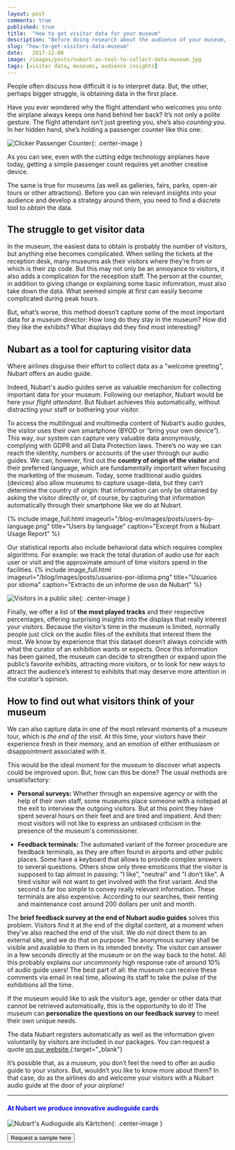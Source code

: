 ```yaml
---
layout: post 
comments: true 
published: true 
title:  "How to get visitor data for your museum"
description: "Before doing research about the audience of your museum, you need to collect data first. This may not be as easy as it sounds."
slug: "how-to-get-visitors-data-museum"
date:   2017-12-08 
image: /images/posts/nubart-as-tool-to-collect-data-museum.jpg 
tags: [visitor data, museums, audience insights]
---
```


People often discuss how difficult it is to interpret data. But, the other, perhaps bigger struggle, is obtaining data in the first place.

Have you ever wondered why the flight attendant who welcomes you onto the airplane always keeps one hand behind her back? It’s not only a polite
gesture. The flight attendant isn’t just greeting you, she’s also *counting* you. In her hidden hand, she’s holding a passenger counter like this one:

![Clicker Passenger Counter]({{site.baseurl}}/images/posts/passanger-counter.jpg){: .center-image }

As you can see, even with the cutting edge technology airplanes have today, getting a simple passenger count requires yet another creative device.

The same is true for museums (as well as galleries, fairs, parks, open-air tours or other attractions). Before you can win relevant insights into your
audience and develop a strategy around them, you need to find a discrete tool to _obtain_ the data.

<!--more-->

## The struggle to get visitor data

In the museum, the easiest data to obtain is probably the number of visitors, but anything else becomes complicated. When selling the tickets at the
reception desk, many museums ask their visitors where they’re from or which is their zip code. But this may not only be an annoyance to visitors, it
also adds a complication for the reception staff. The person at the counter, in addition to giving change or explaining some basic infomration, must
also take down the data. What seemed simple at first can easily become complicated during peak hours.

But, what’s worse, this method doesn’t capture some of the most important data for a museum director: How long do they stay in the museum? How did
they like the exhibits? What displays did they find most interesting?

## Nubart as a tool for capturing visitor data

Where airlines disguise their effort to collect data as a "welcome greeting", Nubart offers an audio guide.

Indeed, Nubart's audio guides serve as valuable mechanism for collecting important data for your museum. Following our metaphor, Nubart would be here
your _flight attendant_. But Nubart achieves this automatically, without distracting your staff or bothering your visitor.

To access the multilingual and multimedia content of Nubart’s audio guides, the visitor uses their own smartphone (BYOD or “bring your own device”).
This way, our system can capture very valuable data anonymously, complying with GDPR and all Data Protection laws. There’s no way we can reach the
identity, numbers or accounts of the user through our audio guides. We can, however, find out the **country of origin of the visitor** and their
preferred language, which are fundamentally important when focusing the marketing of the museum. Today, some traditional audio guides (devices) also
allow museums to capture usage-data, but they can’t determine the country of origin: that information can only be obtained by asking the visitor
directly or, of course, by capturing that information automatically through their smartphone like we do at Nubart.

{% include image_full.html imageurl="/blog-en/images/posts/users-by-language.png" title="Users by language" caption="Excerpt from a Nubart Usage Report" %}

Our statistical reports also include behavioral data which requires complex algorithms. For example: we track the total duration of audio use for each
user or visit and the approximate amount of time visitors spend in the facilities.
{% include image_full.html imageurl="/blog/images/posts/usuarios-por-idioma.png" title="Usuarios por idioma" caption="Extracto de un informe de uso de Nubart" %}

![Visitors in a public site]({{site.baseurl}}/images/posts/visitors-people.jpg){: .center-image }

Finally, we offer a list of **the most played tracks** and their respective percentages, offering surprising insights into the displays that really
interest your visitors. Because the visitor’s time in the museum is limited, normally people just click on the audio files of the exhibits that
interest them the most. We know by experience that this dataset doesn’t always coincide with what the curator of an exhibition wants or expects. Once
this information has been gained, the museum can decide to strengthen or expand upon the public’s favorite exhibits, attracting more visitors, or to
look for new ways to attract the audience’s interest to exhibits that may deserve more attention in the curator’s opinion.

## How to find out what visitors think of your museum

We can also capture data in one of the most relevant moments of a museum tour, which is _the end of the visit_. At this time, your visitors have their
experience fresh in their memory, and an emotion of either enthusiasm or disappointment associated with it.

This would be the ideal moment for the museum to discover what aspects could be improved upon. But, how can this be done? The usual methods are
unsatisfactory:

* **Personal surveys:**
  Whether through an expensive agency or with the help of their own staff, some museums place someone with a notepad at the exit to interview the
  outgoing visitors. But at this point they have spent several hours on their feet and are tired and impatient. And then: most visitors will not like
  to express an unbiased criticism in the presence of the museum's commissioner.

* **Feedback terminals:**
  The automated variant of the former procedure are feedback terminals, as they are often found in airports and other public places. Some have a
  keyboard that allows to provide complex answers to several questions. Others show only three emoticons that the visitor is supposed to tap almost in
  passing: "I like", "neutral" and "I don't like". A tired visitor will not want to get involved with the first variant. And the second is far too
  simple to convey really relevant information. These terminals are also expensive. According to our searches, their renting and maintenance cost
  around 200 dollars per unit and month.

The **brief feedback survey at the end of Nubart audio guides** solves this problem. Visitors find it at the end of the digital content, at a moment
when they’ve also reached the end of the visit. We *do not* direct them to an external site, and we do that on purpose: The anonymous survey shall be
visible and available to them in its intended brevity. The visitor can answer in a few seconds directly at the museum or on the way back to the hotel.
All this probably explains our uncommonly high response rate of around 10% of audio guide users! The best part of all: the museum can receive these
comments via email in real time, allowing its staff to take the pulse of the exhibitions all the time.

If the museum would like to ask the visitor’s age, gender or other data that cannot be retrieved automatically, this is the opportunity to do it! The
museum can **personalize the questions on our feedback survey** to meet their own unique needs.

The data Nubart registers automatically as well as the information given voluntarily by visitors are included in our packages. You can request a
quote [on our website.](https://www.nubart.eu/pricing-samples.html){:target="_blank"}

It’s possible that, as a museum, you don’t feel the need to offer an audio guide to your visitors. But, wouldn’t you like to know more about them? In
that case, do as the airlines do and welcome your visitors with a Nubart audio guide at the door of *your airplane!*


***

#### <font color="blue">At Nubart we produce innovative audioguide cards</font>

![Nubart's Audioguide als Kärtchen]({{site.baseurl}}/images/posts/proceso-nubart.png){: .center-image }
<form action="../../../../../">
    <input type="submit" value="Request a sample here" />
</form>